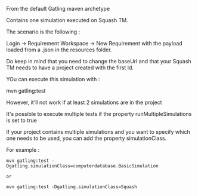 From the default Gatling maven archetype

Contains one simulation executed on Squash TM.

The scenario is the following :

Login -> Requirement Workspace -> New Requirement with the payload loaded from a .json in the resources folder.

Do keep in mind that you need to change the baseUrl and that your Squash TM needs to have a project created with the first Id.

YOu can execute this simulation with :

 mvn gatling:test

However, it'll not work if at least 2 simulations are in the project

It's possible to execute multiple tests if the property runMultipleSimulations is set to true

If your project contains multiple simulations and you want to specify which one needs to be used, you can add the property simulationClass.

For example :

    mvn gatling:test -Dgatling.simulationClass=computerdatabase.BasicSimulation
    
    or
    
    mvn gatling:test -Dgatling.simulationClass=Squash

